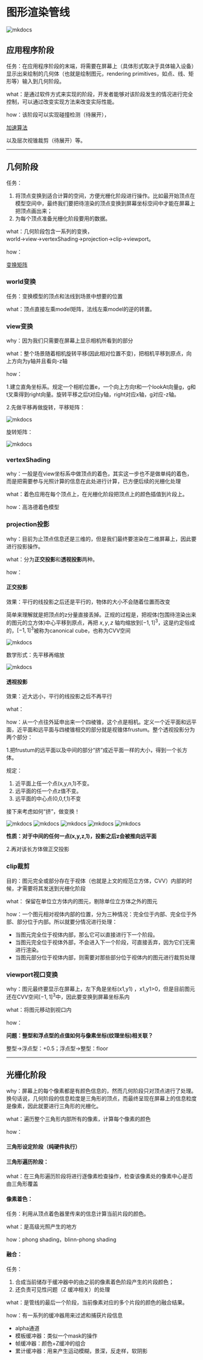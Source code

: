 # 图形渲染管线

![mkdocs](images/PipelineMindMap.png)

## 应用程序阶段

任务：在应用程序阶段的末端，将需要在屏幕上（具体形式取决于具体输入设备）显示出来绘制的几何体（也就是绘制图元，rendering primitives，如点、线、矩形等）输入到几何阶段。

what：是通过软件方式来实现的阶段，开发者能够对该阶段发生的情况进行完全控制，可以通过改变实现方法来改变实际性能。

how：该阶段可以实现碰撞检测（待展开），

[加速算法](./加速算法.md)

以及层次视锥裁剪（待展开）等。

---

## 几何阶段

任务：

1. 将顶点变换到适合计算的空间，方便光栅化阶段进行操作。比如最开始顶点在模型空间中，最终我们要把待渲染的顶点变换到屏幕坐标空间中才能在屏幕上把顶点画出来；
2. 为每个顶点准备光栅化阶段要用的数据。

what：几何阶段包含一系列的变换，world→view→vertexShading→projection→clip→viewport。

how：

[变换矩阵](./变换矩阵.md)

### world变换

任务：变换模型的顶点和法线到场景中想要的位置

what：顶点直接左乘model矩阵，法线左乘model的逆的转置。

### view变换

why：因为我们只需要在屏幕上显示相机所看到的部分

what：整个场景随着相机旋转平移(因此相对位置不变)，把相机平移到原点，向上方向为y轴并且看向-z轴

how：

1.建立直角坐标系。规定一个相机位置e，一个向上方向t和一个lookAt向量g，g和t叉乘得到right向量。旋转平移之后t对应y轴，right对应x轴，g对应-z轴。

2.先做平移再做旋转，平移矩阵：

![mkdocs](images/ViewTranslate.jpg)

旋转矩阵：

![mkdocs](images/ViewRotate.jpg)

### vertexShading

why：一般是在view坐标系中做顶点的着色，其实这一步也不是做单纯的着色，而是把需要参与光照计算的信息在此处进行计算，已方便后续的光栅化处理

what：着色应用在每个顶点上，在光栅化阶段把顶点上的颜色插值到片段上。

how：高洛德着色模型

### projection投影

why：目前为止顶点信息还是三维的，但是我们最终要渲染在二维屏幕上，因此要进行投影操作。

what：分为**正交投影**和**透视投影**两种。

how：

#### 正交投影

 效果：平行的线投影之后还是平行的，物体的大小不会随着位置而改变

简单来理解就是把顶点的z分量直接丢掉。正规的过程是，把视体(包围待渲染出来的图元的立方体)中心平移到原点，再把  $x,y,z$  轴均缩放到$[-1,1]^3$，这是约定俗成的，$[-1,1]^3$被称为canonical cube，也称为CVV空间

![mkdocs](images/OrthProjection.jpg)

数学形式：先平移再缩放

![mkdocs](images/OrthMatrix.jpg)

#### 透视投影

效果：近大远小，平行的线投影之后不再平行

what：

how：从一个点往外延申出来一个四棱锥，这个点是相机。定义一个近平面和远平面，近平面和远平面与四棱锥相交的部分就是视锥体frustum。整个透视投影分为两个部分：

1.把frustum的远平面以及中间的部分“挤”成近平面一样的大小，得到一个长方体。

规定：

1. 近平面上任一个点(x,y,n,1)不变。
2. 远平面的任一个点z值不变。
3. 远平面的中心点(0,0,f,1)不变

接下来考虑如何“挤”，做变换！

![mkdocs](images/perspective1.jpg)
![mkdocs](images/perspective2.jpg)
![mkdocs](images/perspective3.jpg)
![mkdocs](images/perspective4.jpg)
![mkdocs](images/perspective5.jpg)


**性质：对于中间的任何一点(x,y,z,1)，投影之后z会被推向远平面**

2.再对该长方体做正交投影

### clip裁剪

目的：图元完全或部分存在于视体（也就是上文的规范立方体，CVV）内部的时候，才需要将其发送到光栅化阶段

what： 保留在单位立方体内的图元，剔除单位立方体之外的图元

how：一个图元相对视体内部的位置，分为三种情况：完全位于内部、完全位于外部、部分位于内部。所以就要分情况进行处理：

- 当图元完全位于视体内部，那么它可以直接进行下一个阶段。
- 当图元完全位于视体外部，不会进入下一个阶段，可直接丢弃，因为它们无需进行渲染。
- 当图元部分位于视体内部，则需要对那些部分位于视体内的图元进行裁剪处理

### viewport视口变换

why：图元最终要显示在屏幕上，左下角是坐标(x1,y1) ，x1,y1>0，但是目前图元还在CVV空间$[-1,1]^3$中，因此要变换到屏幕坐标系内

what：将图元移动到视口内

how：

**问题：整型和浮点型的点值如何与像素坐标(纹理坐标)相关联？**

整型->浮点型：+0.5；浮点型->整型：floor

---

## 光栅化阶段

why：屏幕上的每个像素都是有颜色信息的，然而几何阶段只对顶点进行了处理。换句话说，几何阶段的信息粒度是三角形的顶点，而最终呈现在屏幕上的信息粒度是像素，因此就要进行三角形的光栅化。

what：遍历整个三角形内部所有的像素，计算每个像素的颜色

how：

#### 三角形设定阶段（纯硬件执行）

#### 三角形遍历阶段：

what：在三角形遍历阶段将进行逐像素检查操作，检查该像素处的像素中心是否由三角形覆盖

#### 像素着色：

任务：利用从顶点着色器里传来的信息计算当前片段的颜色。

what：是高级光照产生的地方

how：phong shading，blinn-phong shading

#### 融合：

任务：

1. 合成当前储存于缓冲器中的由之前的像素着色阶段产生的片段颜色；
2. 还负责可见性问题（Z 缓冲相关）的处理

what：是管线的最后一个阶段，当前像素对应的多个片段的颜色的融合结果。

how：有一系列的缓冲器用来过滤和捕获片段信息

- alpha通道
- 模板缓冲器：类似一个mask的操作
- 帧缓冲器：颜色+Z缓冲的组合
- 累计缓冲器：用来产生运动模糊，景深，反走样，软阴影